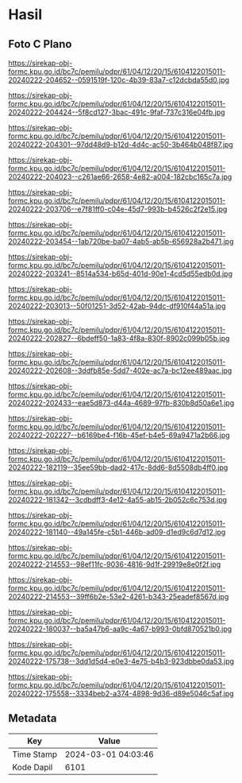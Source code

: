 # Hasil

## Foto C Plano

https://sirekap-obj-formc.kpu.go.id/bc7c/pemilu/pdpr/61/04/12/20/15/6104122015011-20240222-204652--0591519f-120c-4b39-83a7-c12dcbda55d0.jpg

https://sirekap-obj-formc.kpu.go.id/bc7c/pemilu/pdpr/61/04/12/20/15/6104122015011-20240222-204424--5f8cd127-3bac-491c-9faf-737c316e04fb.jpg

https://sirekap-obj-formc.kpu.go.id/bc7c/pemilu/pdpr/61/04/12/20/15/6104122015011-20240222-204301--97dd48d9-b12d-4d4c-ac50-3b464b048f87.jpg

https://sirekap-obj-formc.kpu.go.id/bc7c/pemilu/pdpr/61/04/12/20/15/6104122015011-20240222-204023--c261ae66-2658-4e82-a004-182cbc165c7a.jpg

https://sirekap-obj-formc.kpu.go.id/bc7c/pemilu/pdpr/61/04/12/20/15/6104122015011-20240222-203706--e7f81ff0-c04e-45d7-993b-b4526c2f2e15.jpg

https://sirekap-obj-formc.kpu.go.id/bc7c/pemilu/pdpr/61/04/12/20/15/6104122015011-20240222-203454--1ab720be-ba07-4ab5-ab5b-656928a2b471.jpg

https://sirekap-obj-formc.kpu.go.id/bc7c/pemilu/pdpr/61/04/12/20/15/6104122015011-20240222-203241--8514a534-b65d-401d-90e1-4cd5d55edb0d.jpg

https://sirekap-obj-formc.kpu.go.id/bc7c/pemilu/pdpr/61/04/12/20/15/6104122015011-20240222-203013--50f01251-3d52-42ab-94dc-df910f44a51a.jpg

https://sirekap-obj-formc.kpu.go.id/bc7c/pemilu/pdpr/61/04/12/20/15/6104122015011-20240222-202827--6bdeff50-1a83-4f8a-830f-8902c099b05b.jpg

https://sirekap-obj-formc.kpu.go.id/bc7c/pemilu/pdpr/61/04/12/20/15/6104122015011-20240222-202608--3ddfb85e-5dd7-402e-ac7a-bc12ee489aac.jpg

https://sirekap-obj-formc.kpu.go.id/bc7c/pemilu/pdpr/61/04/12/20/15/6104122015011-20240222-202433--eae5d873-d44a-4689-97fb-830b8d50a6e1.jpg

https://sirekap-obj-formc.kpu.go.id/bc7c/pemilu/pdpr/61/04/12/20/15/6104122015011-20240222-202227--b6169be4-f16b-45ef-b4e5-69a9471a2b66.jpg

https://sirekap-obj-formc.kpu.go.id/bc7c/pemilu/pdpr/61/04/12/20/15/6104122015011-20240222-182119--35ee59bb-dad2-417c-8dd6-8d5508db4ff0.jpg

https://sirekap-obj-formc.kpu.go.id/bc7c/pemilu/pdpr/61/04/12/20/15/6104122015011-20240222-181342--3cdbdff3-4e12-4a55-ab15-2b052c6c753d.jpg

https://sirekap-obj-formc.kpu.go.id/bc7c/pemilu/pdpr/61/04/12/20/15/6104122015011-20240222-181140--49a145fe-c5b1-446b-ad09-d1ed9c6d7d12.jpg

https://sirekap-obj-formc.kpu.go.id/bc7c/pemilu/pdpr/61/04/12/20/15/6104122015011-20240222-214553--98ef11fc-9036-4816-9d1f-29919e8e0f2f.jpg

https://sirekap-obj-formc.kpu.go.id/bc7c/pemilu/pdpr/61/04/12/20/15/6104122015011-20240222-214553--39ff6b2e-53e2-4261-b343-25eadef8567d.jpg

https://sirekap-obj-formc.kpu.go.id/bc7c/pemilu/pdpr/61/04/12/20/15/6104122015011-20240222-180037--ba5a47b6-aa9c-4a67-b993-0bfd870521b0.jpg

https://sirekap-obj-formc.kpu.go.id/bc7c/pemilu/pdpr/61/04/12/20/15/6104122015011-20240222-175738--3dd1d5d4-e0e3-4e75-b4b3-923dbbe0da53.jpg

https://sirekap-obj-formc.kpu.go.id/bc7c/pemilu/pdpr/61/04/12/20/15/6104122015011-20240222-175558--3334beb2-a374-4898-9d36-d89e5046c5af.jpg


## Metadata

| Key        | Value               |
| ---------- | ------------------- |
| Time Stamp | 2024-03-01 04:03:46 |
| Kode Dapil | 6101                |



